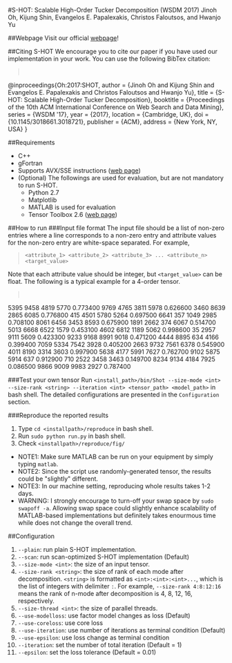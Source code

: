 #S-HOT: Scalable High-Order Tucker Decomposition (WSDM 2017)
Jinoh Oh, Kijung Shin, Evangelos E. Papalexakis, Christos Faloutsos, and Hwanjo Yu

##Webpage
Visit our official [webpage](http://dm.postech.ac.kr/shot/)!

##Citing S-HOT
We encourage you to cite our paper if you have used our implementation in your work. You can use the following BibTex citation:
><dl><pre>
@inproceedings{Oh:2017:SHOT,
  author = {Jinoh Oh and Kijung Shin and Evangelos E. Papalexakis and Christos Faloutsos and Hwanjo Yu},
  title = {S-HOT: Scalable High-Order Tucker Decomposition},
  booktitle = {Proceedings of the 10th ACM International Conference on Web Search and Data Mining}, 
  series = {WSDM '17},
  year = {2017},
  location = {Cambridge, UK},
  doi = {10.1145/3018661.3018721},
  publisher = {ACM},
  address = {New York, NY, USA}
}
</pre></dl>

##Requirements
- C++
- gFortran
- Supports AVX/SSE instructions ([web page](https://software.intel.com/sites/landingpage/IntrinsicsGuide/))
- (Optional) The followings are used for evaluation, but are not mandatory to run S-HOT.
  * Python 2.7
  * Matplotlib
  * MATLAB is used for evaluation 
  * Tensor Toolbox 2.6 ([web page](http://www.sandia.gov/~tgkolda/TensorToolbox/index-2.6.html))

##How to run
###Input file format
The input file should be a list of non-zero entries where a line corresponds to a non-zero entry and attribute values for the non-zero entry are white-space separated. For example,
> `<attribute_1> <attribute_2> <attribute_3> ... <attribute_n> <target_value>`

Note that each attribute value should be integer, but `<target_value>` can be float. The following is a typical example for a 4-order tensor.

><dl><pre>
5395 9458 4819 5770 0.773400
9769 4765 3811 5978 0.626600
3460 8639 2865 6085 0.776800
415 4501 5780 5264 0.697500
6641 357 1049 2985 0.708100
8061 6456 3453 8593 0.675900
1891 2662 374 6067 0.514700
5013 6668 6522 1579 0.453100
4602 6812 1189 5062 0.998600
35 2957 9111 5609 0.423300
9233 9168 8991 9018 0.471200
4444 8895 634 4166 0.399400
7059 5334 7542 3928 0.405200
2663 9732 7561 6378 0.545900
4011 8190 3314 3603 0.997900
5638 4177 5991 7627 0.762700
9102 5875 5914 637 0.912900
710 2522 3458 3463 0.149700
8234 9134 4184 7925 0.086500
9866 9009 9983 2927 0.787400</pre></dl>

###Test your own tensor
Run `<install_path>/bin/Shot --size-mode <int> --size-rank <string> --iteration <int> <tensor_path> <model_path>` in bash shell. The detailed configurations are presented in the `Configuration` section.

###Reproduce the reported results
1. Type `cd <installpath>/reproduce` in bash shell.
2. Run `sudo python run.py` in bash shell.
3. Check `<installpath>/reproduce/fig/`

* NOTE1: Make sure MATLAB can be run on your equipment by simply typing `matlab`.
* NOTE2: Since the script use randomly-generated tensor, the results could be "slightly" different.
* NOTE3: In our machine setting, reproducing whole results takes 1-2 days.
* WARNING: I strongly encourage to turn-off your swap space by `sudo swapoff -a`. Allowing swap space could slightly enhance scalability of MATLAB-based implementations but definitely takes enourmous time while does not change the overall trend.

##Configuration 
1. `--plain`: run plain S-HOT implementation.
2. `--scan`: run scan-optimized S-HOT implementation (Default)
3. `--size-mode <int>`: the size of an input tensor.
4. `--size-rank <string>`: the size of rank of each mode after decomposition. `<string>` is formatted as `<int>:<int>:<int>...`, which is the list of integers with delimiter `:`. For example, `--size-rank 4:8:12:16` means the rank of n-mode after decomposition is 4, 8, 12, 16, respectively.
5. `--size-thread <int>`: the size of parallel threads.
6. `--use-modelloss`: use factor model changes as loss (Default)
7. `--use-coreloss`: use core loss
8. `--use-iteration`: use number of iterations as terminal condition (Default)
9. `--use-epsilon`: use loss change as terminal condition
10. `--iteration`: set the number of total iteration (Default = 1)
11. `--epsilon`: set the loss tolerance (Default = 0.01)
